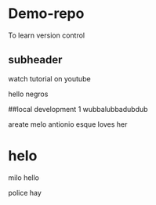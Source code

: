# Demo-repo
To learn version control


## subheader

watch tutorial on youtube

hello negros

##local development
1 wubbalubbadubdub

areate
melo antionio esque loves her

# helo
milo
hello

police hay
